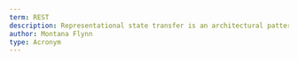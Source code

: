 ```yaml
---
term: REST
description: Representational state transfer is an architectural pattern for interacting with resources via HTTP methods. 
author: Montana Flynn
type: Acronym
---
```

